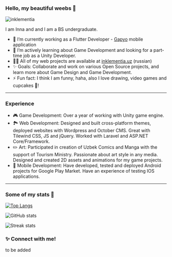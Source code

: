 ### Hello, my beautiful weebs 👋
<p align="left"> <img src="https://komarev.com/ghpvc/?username=inklementia&label=Profile%20views&color=0e75b6&style=flat" alt="inklementia" /> </p>
I am Inna and and I am a BS undergraduate.

<!--
**Inklementia/Inklementia** is a ✨ _special_ ✨ repository because its `README.md` (this file) appears on your GitHub profile.

Here are some ideas to get you started:

- 🔭 I’m currently working on ...
- 🌱 I’m currently learning ...
- 👯 I’m looking to collaborate on ...
- 🤔 I’m looking for help with ...
- 💬 Ask me about ...
- 📫 How to reach me: ...
- 😄 Pronouns: ...
- ⚡ Fun fact: ...
-->
- 🔭 I’m currently working as a Flutter Developer - [Gapyo](https://apps.apple.com/uz/app/gapyo/id1626463243)  mobile application
- 🌱 I’m actively learning about Game Development and looking for a part-time job as a Unity Developer.
- 👨‍💻 All of my web projects are available at [inklementia.uz](https://inklementia.uz) (russian)
- ✨ Goals: Collaborate and work on various Open Source projects, and learn more about Game Design and Game Development.
- ⚡ Fun fact: I think I am funny, haha, also I love drawing, video games and cupcakes 🧁!

 ***

 ### Experience 
 - 🎮 Game Development: Over a year of working with Unity game engine.
 - 🏞️ Web Development: Designed and built cross-platform themes, deployed websites with Wordpress and October CMS. Great with Tilewind CSS, JS and jQuery. Worked with Laravel and ASP.NET Core/Framework. 
 - ✏️ Art: Participated in creation of Uzbek Comics and Manga with the support of Tourism Ministry. Passionate about art style in any media. Designed and created 2D assets and animations for my game projects. 
 - 📱 Mobile Development: Have developed, tested and deployed Android projects for Google Play Market. Have an experience of testing IOS applications. 
 
 ***
 ### Some of my stats 🎯
[![Top Langs](https://github-readme-stats.vercel.app/api/top-langs/?username=inklementia&layout=compact&theme=vue)](https://github.com/anuraghazra/github-readme-stats)

![GitHub stats](https://github-readme-stats.vercel.app/api?username=inklementia&show_icons=true&count_private=true&theme=vue)

![Streak stats](https://github-readme-streak-stats.herokuapp.com/?user=inklementia&theme=vue)

 ### ✨ Connect with me!
to be added
